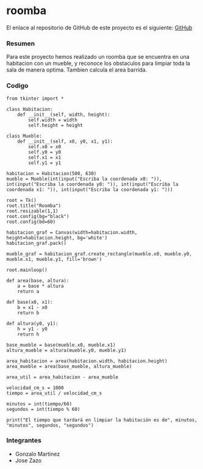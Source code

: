# roomba

El enlace al repositorio de GitHub de este proyecto es el siguiente: [GitHub](https://github.com/GonzaloGmv/roomba.git)

### Resumen

Para este proyecto hemos realizado un roomba que se encuentra en una habitacion con un mueble, y reconoce los obstaculos para limpiar toda la sala de manera optima. Tambien calcula el area barrida.

### Codigo

```
from tkinter import *

class Habitacion:
    def __init__(self, width, height):
        self.width = width
        self.height = height

class Mueble:
    def __init__(self, x0, y0, x1, y1):
        self.x0 = x0
        self.y0 = y0
        self.x1 = x1
        self.y1 = y1

habitacion = Habitacion(500, 630)
mueble = Mueble(int(input("Escriba la coordenada x0: ")), int(input("Escriba la coordenada y0: ")), int(input("Escriba la coordenada x1: ")), int(input("Escriba la coordenada y1: ")))

root = Tk()
root.title("Roomba")
root.resizable(1,1)
root.config(bg="black")
root.config(bd=60)

habitacion_graf = Canvas(width=habitacion.width, height=habitacion.height, bg='white')
habitacion_graf.pack()

mueble_graf = habitacion_graf.create_rectangle(mueble.x0, mueble.y0, mueble.x1, mueble.y1, fill='brown')

root.mainloop()

def area(base, altura):
    a = base * altura
    return a

def base(x0, x1):
    b = x1 - x0
    return b

def altura(y0, y1):
    h = y1 - y0
    return h

base_mueble = base(mueble.x0, mueble.x1)
altura_mueble = altura(mueble.y0, mueble.y1)

area_habitacion = area(habitacion.width, habitacion.height)
area_mueble = area(base_mueble, altura_mueble)

area_util = area_habitacion - area_mueble

velocidad_cm_s = 1000
tiempo = area_util / velocidad_cm_s

minutos = int(tiempo/60)
segundos = int(tiempo % 60)

print("El tiempo que tardará en limpiar la habitación es de", minutos, "minutos", segundos, "segundos")
```

### Integrantes

- Gonzalo Martinez
- Jose Zazo
